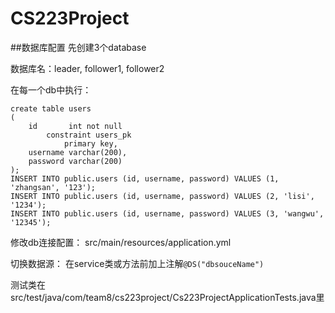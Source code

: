 # CS223Project

##数据库配置
先创建3个database

数据库名：leader, follower1, follower2

在每一个db中执行：
```
create table users
(
    id       int not null
        constraint users_pk
            primary key,
    username varchar(200),
    password varchar(200)
);
INSERT INTO public.users (id, username, password) VALUES (1, 'zhangsan', '123');
INSERT INTO public.users (id, username, password) VALUES (2, 'lisi', '1234');
INSERT INTO public.users (id, username, password) VALUES (3, 'wangwu', '12345');
```

修改db连接配置：
src/main/resources/application.yml

切换数据源：
在service类或方法前加上注解`@DS("dbsouceName")`

测试类在src/test/java/com/team8/cs223project/Cs223ProjectApplicationTests.java里


